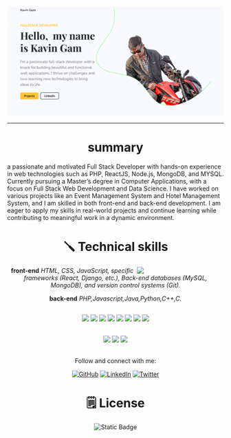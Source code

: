 
![GitHubBanner](https://github.com/bhaitigam71/bhaitigam71/blob/main/assets/img/portfolio%20sreenshort.png)
****
<h1 align="center">summary</h1>

a passionate and motivated Full Stack Developer with hands-on experience in web technologies such as PHP, ReactJS, Node.js, MongoDB, and MYSQL. Currently pursuing a Master’s degree in Computer Applications, with a focus on Full Stack Web Development and Data Science. I have worked on various projects like an Event Management System and Hotel Management System, and I am skilled in both front-end and back-end development. I am eager to apply my skills in real-world projects and continue learning while contributing to meaningful work in a dynamic environment.
 
<div align="center">

<h1>🪛 Technical skills</h1>
   
   <img width="40%" align="right"   src="https://img.freepik.com/premium-vector/young-man-writing-code-desktop-computer-software-developer-work-workplace_625536-3771.jpg?w=600">

<b>front-end</b> <i>HTML, CSS, JavaScript, specific frameworks (React, Django, etc.), Back-end databases (MySQL, MongoDB), and version control systems (Git).</i>

<b>back-end</b> <i>PHP,Javascript,Java,Python,C++,C.</i>

##
![](https://img.shields.io/badge/HTML5-green?style=for-the-badge&logo=html5&logoColor=blue)
![](https://img.shields.io/badge/CSS-green?style=for-the-badge&logo=Cascading%20Style%20Sheets&logoColor=blue)
![](https://img.shields.io/badge/java_script-green?style=for-the-badge&logo=javascript&logoColor=blue)
![](https://img.shields.io/badge/python3-green?style=for-the-badge&logo=python&logoColor=blue)
![](https://img.shields.io/badge/java-green?style=for-the-badge&logo=openjdk&logoColor=blue)
![](https://img.shields.io/badge/php-green?style=for-the-badge&logo=php&logoColor=blue)
![](https://img.shields.io/badge/c_program-green?style=for-the-badge&logo=c&logoColor=blue)
![](https://img.shields.io/badge/c%2B%2B-green?style=for-the-badge&logo=c%2B%2B&logoColor=blue)

##
![](https://img.shields.io/badge/DBMS-MySQL-blue?style=for-the-badge&logo=mysql&logoColor=blue&labelColor=white&color=blue)
![](https://img.shields.io/badge/DBMS-MariaDB-blue?style=for-the-badge&logo=mariadb&logoColor=blue&labelColor=white&color=blue)
![](https://img.shields.io/badge/DBMS-Mongodb-blue?style=for-the-badge&logo=mongodb&logoColor=blue&labelColor=white&color=blue)

<br/>
Follow and connect with me:

[![GitHub](https://img.shields.io/badge/GitHub-181717?style=flat-square&logo=github&logoColor=white)](https://github.com/kavingam/)
[![LinkedIn](https://img.shields.io/badge/LinkedIn-0A66C2?style=flat-square&logo=linkedin&logoColor=white)](https://www.linkedin.com/in/kavin71/)
[![Twitter](https://img.shields.io/badge/Twitter-1DA1F2?style=flat-square&logo=twitter&logoColor=white)](https://twitter.com/kavingam)


<h1> 🗒️ License</h1>
<p align="center">
  <img alt="Static Badge" src="https://img.shields.io/badge/All_project_is_licensed_under-blue?style=flat-square&logo=gnu">
</p>
